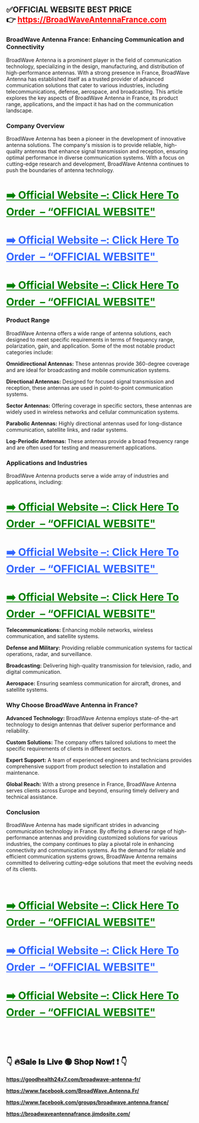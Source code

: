 <h2 class="text-align-center"><strong>✅OFFICIAL WEBSITE BEST PRICE👉<span style="color: #ff0000;">&nbsp;</span></strong><span style="color: #ff0000;"><a style="color: #ff0000;" href="https://goodhealth24x7.com/broadwave-antenna-fr/" target="_blank"><strong>https://BroadWaveAntennaFrance.com</strong></a></span></h2>
<h3 class="western">BroadWave Antenna France: Enhancing Communication and Connectivity</h3>
<p>BroadWave Antenna is a prominent player in the field of communication technology, specializing in the design, manufacturing, and distribution of high-performance antennas. With a strong presence in France, BroadWave Antenna has established itself as a trusted provider of advanced communication solutions that cater to various industries, including telecommunications, defense, aerospace, and broadcasting. This article explores the key aspects of BroadWave Antenna in France, its product range, applications, and the impact it has had on the communication landscape.</p>
<h3 class="western">Company Overview</h3>
<p>BroadWave Antenna has been a pioneer in the development of innovative antenna solutions. The company's mission is to provide reliable, high-quality antennas that enhance signal transmission and reception, ensuring optimal performance in diverse communication systems. With a focus on cutting-edge research and development, BroadWave Antenna continues to push the boundaries of antenna technology.</p>
<h1 class="text-align-center"><span style="color: #008000;"><a style="color: #008000;" href="https://goodhealth24x7.com/broadwave-antenna-fr/"><strong>➡️ Official Website &ndash;: Click Here To Order&nbsp; &ndash; &ldquo;OFFICIAL WEBSITE"</strong></a></span></h1>
<h1 class="text-align-center"><span style="color: #3366ff;"><a style="color: #3366ff;" href="https://goodhealth24x7.com/broadwave-antenna-fr/"><strong>➡️ Official Website &ndash;: Click Here To Order&nbsp; &ndash; &ldquo;OFFICIAL WEBSITE"</strong><strong>&nbsp;</strong></a></span></h1>
<h1 class="text-align-center"><span style="color: #008000;"><a style="color: #008000;" href="https://goodhealth24x7.com/broadwave-antenna-fr/"><strong>➡️ Official Website &ndash;: Click Here To Order&nbsp; &ndash; &ldquo;OFFICIAL WEBSITE"</strong></a></span></h1>
<h3 class="western">Product Range</h3>
<p>BroadWave Antenna offers a wide range of antenna solutions, each designed to meet specific requirements in terms of frequency range, polarization, gain, and application. Some of the most notable product categories include:</p>
<p><strong>Omnidirectional Antennas:</strong> These antennas provide 360-degree coverage and are ideal for broadcasting and mobile communication systems.</p>
<p><strong>Directional Antennas:</strong> Designed for focused signal transmission and reception, these antennas are used in point-to-point communication systems.</p>
<p><strong>Sector Antennas:</strong> Offering coverage in specific sectors, these antennas are widely used in wireless networks and cellular communication systems.</p>
<p><strong>Parabolic Antennas:</strong> Highly directional antennas used for long-distance communication, satellite links, and radar systems.</p>
<p><strong>Log-Periodic Antennas:</strong> These antennas provide a broad frequency range and are often used for testing and measurement applications.</p>
<h3 class="western">Applications and Industries</h3>
<p>BroadWave Antenna products serve a wide array of industries and applications, including:</p>
<h1 class="text-align-center"><span style="color: #008000;"><a style="color: #008000;" href="https://goodhealth24x7.com/broadwave-antenna-fr/"><strong>➡️ Official Website &ndash;: Click Here To Order&nbsp; &ndash; &ldquo;OFFICIAL WEBSITE"</strong></a></span></h1>
<h1 class="text-align-center"><span style="color: #3366ff;"><a style="color: #3366ff;" href="https://goodhealth24x7.com/broadwave-antenna-fr/"><strong>➡️ Official Website &ndash;: Click Here To Order&nbsp; &ndash; &ldquo;OFFICIAL WEBSITE"</strong><strong>&nbsp;</strong></a></span></h1>
<h1 class="text-align-center"><span style="color: #008000;"><a style="color: #008000;" href="https://goodhealth24x7.com/broadwave-antenna-fr/"><strong>➡️ Official Website &ndash;: Click Here To Order&nbsp; &ndash; &ldquo;OFFICIAL WEBSITE"</strong></a></span></h1>
<p><strong>Telecommunications:</strong> Enhancing mobile networks, wireless communication, and satellite systems.</p>
<p><strong>Defense and Military:</strong> Providing reliable communication systems for tactical operations, radar, and surveillance.</p>
<p><strong>Broadcasting:</strong> Delivering high-quality transmission for television, radio, and digital communication.</p>
<p><strong>Aerospace:</strong> Ensuring seamless communication for aircraft, drones, and satellite systems.</p>
<h3 class="western">Why Choose BroadWave Antenna in France?</h3>
<p><strong>Advanced Technology:</strong> BroadWave Antenna employs state-of-the-art technology to design antennas that deliver superior performance and reliability.</p>
<p><strong>Custom Solutions:</strong> The company offers tailored solutions to meet the specific requirements of clients in different sectors.</p>
<p><strong>Expert Support:</strong> A team of experienced engineers and technicians provides comprehensive support from product selection to installation and maintenance.</p>
<p><strong>Global Reach:</strong> With a strong presence in France, BroadWave Antenna serves clients across Europe and beyond, ensuring timely delivery and technical assistance.</p>
<h3 class="western">Conclusion</h3>
<p>BroadWave Antenna has made significant strides in advancing communication technology in France. By offering a diverse range of high-performance antennas and providing customized solutions for various industries, the company continues to play a pivotal role in enhancing connectivity and communication systems. As the demand for reliable and efficient communication systems grows, BroadWave Antenna remains committed to delivering cutting-edge solutions that meet the evolving needs of its clients.</p>
<p>&nbsp;</p>
<h1 class="text-align-center"><span style="color: #008000;"><a style="color: #008000;" href="https://goodhealth24x7.com/broadwave-antenna-fr/"><strong>➡️ Official Website &ndash;: Click Here To Order&nbsp; &ndash; &ldquo;OFFICIAL WEBSITE"</strong></a></span></h1>
<h1 class="text-align-center"><span style="color: #3366ff;"><a style="color: #3366ff;" href="https://goodhealth24x7.com/broadwave-antenna-fr/"><strong>➡️ Official Website &ndash;: Click Here To Order&nbsp; &ndash; &ldquo;OFFICIAL WEBSITE"</strong><strong>&nbsp;</strong></a></span></h1>
<h1 class="text-align-center"><span style="color: #008000;"><a style="color: #008000;" href="https://goodhealth24x7.com/broadwave-antenna-fr/"><strong>➡️ Official Website &ndash;: Click Here To Order&nbsp; &ndash; &ldquo;OFFICIAL WEBSITE"</strong></a></span></h1>
<h1 class="text-align-center">&nbsp;</h1>
<h2><strong>👇 🔥𝐒𝐚𝐥𝐞 𝐈𝐬 𝐋𝐢𝐯𝐞 🟢 𝐒𝐡𝐨𝐩 𝐍𝐨𝐰❗ ❗ 👇</strong></h2>
<p><strong><a href="https://goodhealth24x7.com/broadwave-antenna-fr/">https://goodhealth24x7.com/broadwave-antenna-fr/</a></strong></p>
<p><strong><a href="https://www.facebook.com/BroadWave.Antenna.Fr/">https://www.facebook.com/BroadWave.Antenna.Fr/</a></strong></p>
<p><strong><a href="https://www.facebook.com/groups/broadwave.antenna.france/">https://www.facebook.com/groups/broadwave.antenna.france/</a></strong></p>
<p><strong><a href="https://broadwaveantennafrance.jimdosite.com/">https://broadwaveantennafrance.jimdosite.com/</a></strong></p>
